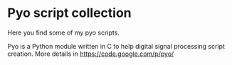 Pyo script collection
=====================

Here you find some of my pyo scripts.

Pyo is a Python module written in C to help digital signal processing script
creation. More details in https://code.google.com/p/pyo/
